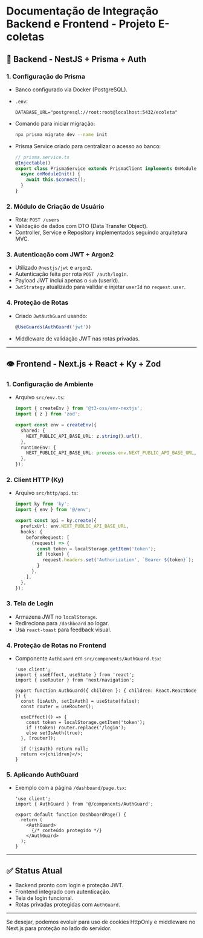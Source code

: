 # Documentação de Integração Backend e Frontend - Projeto E-coletas

## 🔧 Backend - NestJS + Prisma + Auth

### 1. Configuração do Prisma

* Banco configurado via Docker (PostgreSQL).
* `.env`:

  ```env
  DATABASE_URL="postgresql://root:root@localhost:5432/ecoleta"
  ```
* Comando para iniciar migração:

  ```bash
  npx prisma migrate dev --name init
  ```
* Prisma Service criado para centralizar o acesso ao banco:

  ```ts
  // prisma.service.ts
  @Injectable()
  export class PrismaService extends PrismaClient implements OnModuleInit {
    async onModuleInit() {
      await this.$connect();
    }
  }
  ```

### 2. Módulo de Criação de Usuário

* Rota: `POST /users`
* Validação de dados com DTO (Data Transfer Object).
* Controller, Service e Repository implementados seguindo arquitetura MVC.

### 3. Autenticação com JWT + Argon2

* Utilizado `@nestjs/jwt` e `argon2`.
* Autenticação feita por rota `POST /auth/login`.
* Payload JWT inclui apenas o `sub` (userId).
* `JwtStrategy` atualizado para validar e injetar `userId` no `request.user`.

### 4. Proteção de Rotas

* Criado `JwtAuthGuard` usando:

  ```ts
  @UseGuards(AuthGuard('jwt'))
  ```
* Middleware de validação JWT nas rotas privadas.

---

## 👁️ Frontend - Next.js + React + Ky + Zod

### 1. Configuração de Ambiente

* Arquivo `src/env.ts`:

  ```ts
  import { createEnv } from '@t3-oss/env-nextjs';
  import { z } from 'zod';

  export const env = createEnv({
    shared: {
      NEXT_PUBLIC_API_BASE_URL: z.string().url(),
    },
    runtimeEnv: {
      NEXT_PUBLIC_API_BASE_URL: process.env.NEXT_PUBLIC_API_BASE_URL,
    },
  });
  ```

### 2. Client HTTP (Ky)

* Arquivo `src/http/api.ts`:

  ```ts
  import ky from 'ky';
  import { env } from '@/env';

  export const api = ky.create({
    prefixUrl: env.NEXT_PUBLIC_API_BASE_URL,
    hooks: {
      beforeRequest: [
        (request) => {
          const token = localStorage.getItem('token');
          if (token) {
            request.headers.set('Authorization', `Bearer ${token}`);
          }
        },
      ],
    },
  });
  ```

### 3. Tela de Login

* Armazena JWT no `localStorage`.
* Redireciona para `/dashboard` ao logar.
* Usa `react-toast` para feedback visual.

### 4. Proteção de Rotas no Frontend

* Componente `AuthGuard` em `src/components/AuthGuard.tsx`:

  ```tsx
  'use client';
  import { useEffect, useState } from 'react';
  import { useRouter } from 'next/navigation';

  export function AuthGuard({ children }: { children: React.ReactNode }) {
    const [isAuth, setIsAuth] = useState(false);
    const router = useRouter();

    useEffect(() => {
      const token = localStorage.getItem('token');
      if (!token) router.replace('/login');
      else setIsAuth(true);
    }, [router]);

    if (!isAuth) return null;
    return <>{children}</>;
  }
  ```

### 5. Aplicando AuthGuard

* Exemplo com a página `/dashboard/page.tsx`:

  ```tsx
  'use client';
  import { AuthGuard } from '@/components/AuthGuard';

  export default function DashboardPage() {
    return (
      <AuthGuard>
        {/* conteúdo protegido */}
      </AuthGuard>
    );
  }
  ```

---

## ✅ Status Atual

* Backend pronto com login e proteção JWT.
* Frontend integrado com autenticação.
* Tela de login funcional.
* Rotas privadas protegidas com `AuthGuard`.

---

Se desejar, podemos evoluir para uso de cookies HttpOnly e middleware no Next.js para proteção no lado do servidor.
